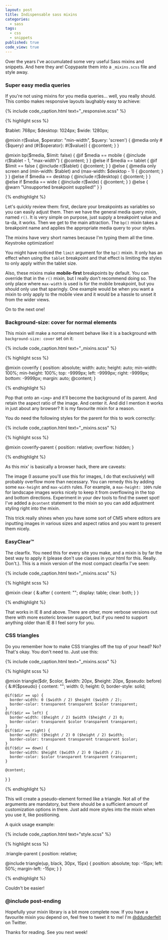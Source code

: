 ```yaml
---
layout: post
title: Indispensable sass mixins
categories:
  - sass
tags:
  - css
  - snippets
published: true
code_view: true
---
```


Over the years I've accumulated some very useful Sass mixins and snippets. And here they are! Copypaste them into a `_mixins.scss` file and style away.

### Super easy media queries

If you're not using mixins for you media queries... well, you really should. This combo makes responsive layouts laughably easy to achieve:

{% include code_caption.html text="_responsive.scss" %}

{% highlight scss %}

$tablet: 768px;
$desktop: 1024px;
$wide: 1280px;

@mixin r($value, $operator: "min-width", $query: 'screen') {
    @media only #{$query} and (#{$operator}: #{$value}) {
        @content;
    }
}

@mixin bp($media, $limit: false) {
  @if $media == mobile {
    @include r($tablet - 1, "max-width") { @content; }
  }
  @else if $media == tablet {
    @if $limit == false {
      @include r($tablet) { @content; }
    }
    @else {
      @media only screen and (min-width: $tablet) and (max-width: $desktop - 1) { @content; }
    }
  }
  @else if $media == desktop {
      @include r($desktop) { @content; }
  }
  @else if $media == wide {
      @include r($wide) { @content; }
  }
  @else {
    @warn "Unsupported breakpoint supplied!"
  }
}

{% endhighlight %}

Let's quickly review them: first, declare your breakpoints as variables so you can easily adjust them. Then we have the general media query mixin, named `r()`. It is very simple on purpose, just supply a breakpoint value and ta-da, it works. Then we get to the main attraction. The `bp()` mixin takes a breakpoint name and applies the appropriate media query to your styles.

The mixins have very short names because I'm typing them all the time. Keystroke optimization!

You might have noticed the `limit` argument for the `bp()` mixin. It only has an effect when using the `tablet` breakpoint and that effect is limiting the styles to only apply within the tablet size.

Also, these mixins make **mobile-first** breakpoints by default. You can override that in the `r()` mixin, but I really don't recommend doing so. The only place where `max-width` is used is for the mobile breakpoint, but you should only use that sparingly. One example would be when you want a mixin to only apply to the mobile view and it would be a hassle to unset it from the wider views.

On to the next one!

### Background-size: cover for normal elements

This mixin will make a normal element behave like it is a background with `background-size: cover` set on it:

{% include code_caption.html text="_mixins.scss" %}

{% highlight scss %}

@mixin coverify {
  position: absolute;
  width: auto;
  height: auto;
  min-width: 100%;
  min-height: 100%;
  top: -9999px;
  left: -9999px;
  right: -9999px;
  bottom: -9999px;
  margin: auto;
  @content;
}

{% endhighlight %}

Pop that onto an `<img>` and it'll become the background of its parent. And retain the aspect ratio of the image. And center it. And did I mention it works in just about any browser? It is my favourite mixin for a reason.

You do need the following styles for the parent for this to work correctly:

{% include code_caption.html text="_mixins.scss" %}

{% highlight scss %}

@mixin coverify-parent {
  position: relative;
  overflow: hidden;
}

{% endhighlight %}

As this mix' is basically a browser hack, there are caveats:

The image (I assume you'll use this for images, I do that exclusively) will probably overflow more than necessary. You can remedy this by adding some `max-height` and `max-width` rules. For example, a `max-height: 100%` rule for landscape images works nicely to keep it from overflowing in the top and bottom directions. Experiment in your dev tools to find the sweet spot! I've added a `@content` statement to the mixin so you can add adjustment styling right into the mixin.

This trick really shines when you have some sort of CMS where editors are inputting images in various sizes and aspect ratios and you want to present them nicely.

### EasyClear™

The clearfix. You need this for every site you make, and a mixin is by far the best way to apply it (please don't use classes in your html for this. Really. Don't.). This is a mixin version of the most compact clearfix I've seen:

{% include code_caption.html text="_mixins.scss" %}

{% highlight scss %}

@mixin clear {
  &:after {
    content: "";
    display: table;
    clear: both;
  }
}

{% endhighlight %}

That works in IE 8 and above. There are other, more verbose versions out there with more esoteric browser support, but if you need to support anything older than IE 8 I feel sorry for you.

### CSS triangles

Do you remember how to make CSS triangles off the top of your head? No? That's okay. You don't need to. Just use this:

{% include code_caption.html text="_mixins.scss" %}

{% highlight scss %}

@mixin triangle($dir, $color, $width: 20px, $height: 20px, $pseudo: before) {
  &:#{$pseudo} {
    content: "";
    width: 0;
    height: 0;
    border-style: solid;

    @if($dir == up) {
      border-width: 0 ($width / 2) $height ($width / 2);
      border-color: transparent transparent $color transparent;
    }
    @if($dir == left) {
      border-width: ($height / 2) $width ($height / 2) 0;
      border-color: transparent $color transparent transparent;
    }
    @if($dir == right) {
      border-width: ($height / 2) 0 ($height / 2) $width;
      border-color: transparent transparent transparent $color;
    }
    @if($dir == down) {
      border-width: $height ($width / 2) 0 ($width / 2);
      border-color: $color transparent transparent transparent;
    }

    @content;
  }
}

{% endhighlight %}

This will create a pseudo-element formed like a triangle. Not all of the arguments are mandatory, but there should be a sufficient amount of customization options in there. Just add more styles into the mixin when you use it, like positioning.

A quick usage example:

{% include code_caption.html text="style.scss" %}

{% highlight scss %}

.triangle-parent {
  position: relative;

  @include triangle(up, black, 30px, 15px) {
    position: absolute;
    top: -15px;
    left: 50%;
    margin-left: -15px;
  }
}

{% endhighlight %}

Couldn't be easier!

### @include post-ending

Hopefully your mixin library is a bit more complete now. If you have a favourite mixin you depend on, feel free to tweet it to me! I'm [@ddunderfelt](https://twitter.com/ddunderfelt) on Twitter.

Thanks for reading. See you next week!
